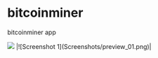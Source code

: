 # bitcoinminer
bitcoinminer app
<!-- <img src="https://github.com/pepelawycliffe/bitcoinminer/Screenshots/preview_01.png" width="400"> -->

<img src="https://github.com/pepelawycliffe/bitcoinminer/Screenshots/preview_01.png">
|![Screenshot 1](Screenshots/preview_01.png)|
